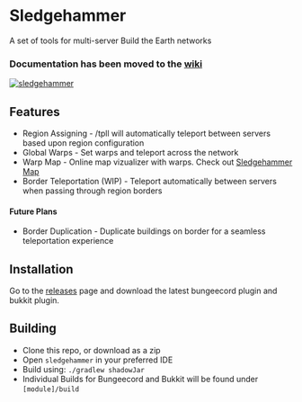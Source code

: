 # Sledgehammer

A set of tools for multi-server Build the Earth networks

### Documentation has been moved to the [wiki](https://github.com/noahhusby/Sledgehammer/wiki)

[![sledgehammer](https://github.com/noahhusby/Sledgehammer/workflows/sledgehammer/badge.svg)](https://github.com/noahhusby/sledgehammer/actions)

## Features

* Region Assigning - /tpll will automatically teleport between servers based upon region configuration
* Global Warps - Set warps and teleport across the network
* Warp Map - Online map vizualizer with warps. Check
  out [Sledgehammer Map](https://github.com/noahhusby/Sledgehammer-Map/releases)
* Border Teleportation (WIP) - Teleport automatically between servers when passing through region borders

#### Future Plans

* Border Duplication - Duplicate buildings on border for a seamless teleportation experience

## Installation

Go to the [releases](https://github.com/noahhusby/Sledgehammer/releases) page and download the latest bungeecord plugin
and bukkit plugin.

## Building

* Clone this repo, or download as a zip
* Open `sledgehammer` in your preferred IDE
* Build using: `./gradlew shadowJar`
* Individual Builds for Bungeecord and Bukkit will be found under `[module]/build`
